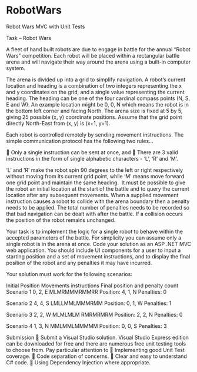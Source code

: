 # RobotWars
Robot Wars MVC with Unit Tests

Task – Robot Wars

A fleet of hand built robots are due to engage in battle for the annual “Robot Wars” competition.
Each robot will be placed within a rectangular battle arena and will navigate their way around the
arena using a built-in computer system.

The arena is divided up into a grid to simplify navigation. A robot’s current location and heading is a
combination of two integers representing the x and y coordinates on the grid, and a single value
representing the current heading. The heading can be one of the four cardinal compass points (N, S,
E and W). An example location might be 0, 0, N which means the robot is in the bottom left corner
and facing North. The arena size is fixed at 5 by 5, giving 25 possible (x, y) coordinate positions.
Assume that the grid point directly North-East from (x, y) is (x+1, y+1).

Each robot is controlled remotely by sending movement instructions. The simple communication
protocol has the following two rules... 

 Only a single instruction can be sent at once, and
 There are 3 valid instructions in the form of single alphabetic characters - ‘L’, ‘R’ and ‘M’. 

‘L’ and ‘R’ make the robot spin 90 degrees to the left or right respectively without moving from its
current grid point, while ‘M’ means move forward one grid point and maintain the same heading. 
It must be possible to give the robot an initial location at the start of the battle and to query the
current location after any subsequent movements.
When a supplied movement instruction causes a robot to collide with the arena boundary then a
penalty needs to be applied. The total number of penalties needs to be recorded so that bad
navigation can be dealt with after the battle. If a collision occurs the position of the robot remains
unchanged.

Your task is to implement the logic for a single robot to behave within the accepted parameters of
the battle. For simplicity you can assume only a single robot is in the arena at once.
Code your solution as an ASP .NET MVC web application. You should include UI components for a
user to input a starting position and a set of movement instructions, and to display the final position
of the robot and any penalties it may have incurred.

Your solution must work for the following scenarios:

Initial Position Movements instructions Final position and penalty count
Scenario 1 0, 2, E MLMRMMMRMMRR Position: 4, 1, N
Penalties: 0 

Scenario 2 4, 4, S LMLLMMLMMMRMM Position: 0, 1, W
Penalties: 1

Scenario 3 2, 2, W MLMLMLM RMRMRMRM Position: 2, 2, N
Penalties: 0

Scenario 4 1, 3, N MMLMMLMMMMM Position: 0, 0, S
Penalties: 3

Submission
 Submit a Visual Studio solution. Visual Studio Express edition can be downloaded for free
and there are numerous free unit testing tools to choose from.
Pay particular attention to
 Implementing good Unit Test coverage.
 Code separation of concerns.
 Clear and easy to understand C# code.
 Using Dependency Injection where appropriate.
